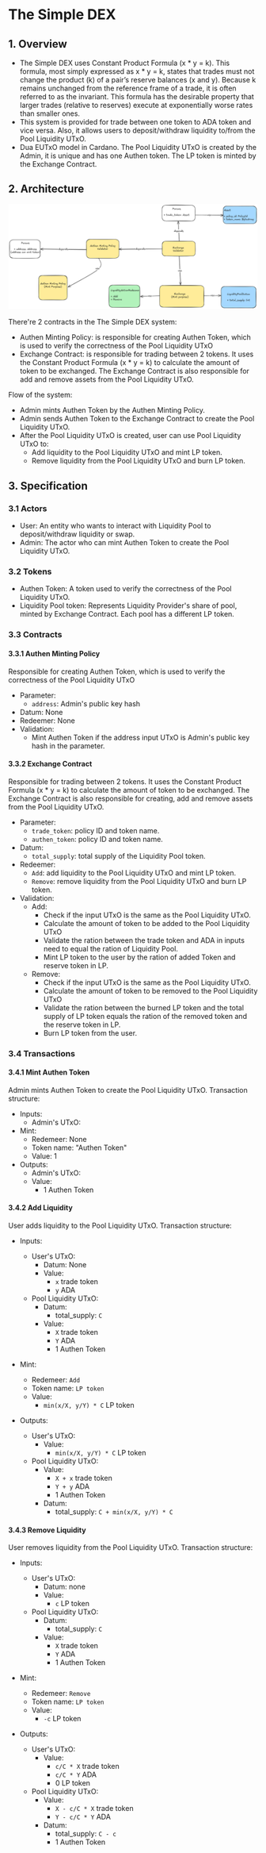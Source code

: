 # The Simple DEX


## 1. Overview


- The Simple DEX uses Constant Product Formula (x * y = k). This formula, most simply expressed as x * y = k, states that trades must not change the product (k) of a pair’s reserve balances (x and y). Because k remains unchanged from the reference frame of a trade, it is often referred to as the invariant. This formula has the desirable property that larger trades (relative to reserves) execute at exponentially worse rates than smaller ones.
- This system is provided for trade between one token to ADA token and vice versa. Also, it allows users to deposit/withdraw liquidity to/from the Pool Liquidity UTxO.
- Dua EUTxO model in Cardano. The Pool Liquidity UTxO is created by the Admin, it is unique and has one 
  Authen token. The LP 
  token is minted by the Exchange Contract.

## 2. Architecture
![Architecture](pics/architecture.png)

There're 2 contracts in the The Simple DEX system:


- Authen Minting Policy: is responsible for creating Authen Token, which is used to verify the correctness of the 
  Pool Liquidity UTxO
- Exchange Contract: is responsible for trading between 2 tokens. It uses the Constant Product Formula (x * y = k) 
  to calculate the amount of token to be exchanged. The Exchange Contract is also responsible for add and 
  remove assets from the Pool Liquidity UTxO.

Flow of the system:
- Admin mints Authen Token by the Authen Minting Policy. 
- Admin sends Authen Token to the Exchange Contract to create the Pool Liquidity UTxO. 
- After the Pool Liquidity UTxO is created, user can use Pool Liquidity UTxO to:
    - Add liquidity to the Pool Liquidity UTxO and mint LP token.
    - Remove liquidity from the Pool Liquidity UTxO and burn LP token.


## 3. Specification


### 3.1 Actors
- User: An entity who wants to interact with Liquidity Pool to deposit/withdraw liquidity or swap.
- Admin: The actor who can mint Authen Token to create the Pool Liquidity UTxO.

### 3.2 Tokens
- Authen Token: A token used to verify the correctness of the Pool Liquidity UTxO.
- Liquidity Pool token: Represents Liquidity Provider's share of pool, minted by Exchange Contract. Each pool has a different LP token.

### 3.3 Contracts

#### 3.3.1 Authen Minting Policy
Responsible for creating Authen Token, which is used to verify the correctness of the 
  Pool Liquidity UTxO
- Parameter: 
  - `address`: Admin's public key hash
- Datum: None
- Redeemer: None
- Validation:
  + Mint Authen Token if the address input UTxO is Admin's public key hash in the parameter.

#### 3.3.2 Exchange Contract
Responsible for trading between 2 tokens. It uses the Constant Product Formula (x * y = k) 
  to calculate the amount of token to be exchanged. The Exchange Contract is also responsible for creating, add and 
  remove assets from the Pool Liquidity UTxO.

- Parameter: 
  + `trade_token`: policy ID and token name.
  + `authen_token`: policy ID and token name.
- Datum: 
  + `total_supply`: total supply of the Liquidity Pool token.
- Redeemer:
  + `Add`: add liquidity to the Pool Liquidity UTxO and mint LP token.
  + `Remove`: remove liquidity from the Pool Liquidity UTxO and burn LP token.
- Validation:
  + Add:
    * Check if the input UTxO is the same as the Pool Liquidity UTxO.
    * Calculate the amount of token to be added to the Pool Liquidity UTxO
    * Validate the ration between the trade token and ADA in inputs need to equal the ration of Liquidity Pool.
    * Mint LP token to the user by the ration of added Token and reserve token in LP.
  + Remove:
    * Check if the input UTxO is the same as the Pool Liquidity UTxO.
    * Calculate the amount of token to be removed to the Pool Liquidity UTxO
    * Validate the ration between the burned LP token and the total supply of LP token equals the ration of the removed token and the reserve token in LP.
    * Burn LP token from the user.

### 3.4 Transactions

#### 3.4.1 Mint Authen Token
Admin mints Authen Token to create the Pool Liquidity UTxO.
Transaction structure:
- Inputs:
    + Admin's UTxO:
- Mint:
    + Redemeer: None
    + Token name: "Authen Token"
    + Value: 1
- Outputs:
    + Admin's UTxO:
    + Value: 
      + 1 Authen Token

#### 3.4.2 Add Liquidity
User adds liquidity to the Pool Liquidity UTxO.
Transaction structure:
- Inputs:
    + User's UTxO:
      + Datum: None
      + Value: 
        + `x` trade token
        + `y` ADA
    + Pool Liquidity UTxO:
      + Datum:
        + total_supply: `C`
      + Value: 
        + `X` trade token
        + `Y` ADA
        + 1 Authen Token

- Mint:
    + Redemeer: `Add`
    + Token name: `LP token`
    + Value: 
        + `min(x/X, y/Y) * C` LP token

- Outputs:
    + User's UTxO:
      + Value:
          + `min(x/X, y/Y) * C` LP token
    + Pool Liquidity UTxO:
      + Value: 
          + `X + x` trade token
          + `Y + y` ADA
          + 1 Authen Token
      + Datum:
          + total_supply: `C + min(x/X, y/Y) * C`

#### 3.4.3 Remove Liquidity
User removes liquidity from the Pool Liquidity UTxO.
Transaction structure:
- Inputs:
    + User's UTxO:
      + Datum: none
      + Value: 
        + `c` LP token
    + Pool Liquidity UTxO:
      + Datum:
        + total_supply: `C`
      + Value: 
        + `X` trade token
        + `Y` ADA
        + 1 Authen Token
- Mint:
  + Redemeer: `Remove`
  + Token name: `LP token`
  + Value: 
      + `-c` LP token

- Outputs:
    + User's UTxO:
      + Value:
          + `c/C * X` trade token
          + `c/C * Y` ADA
          + 0 LP token
    + Pool Liquidity UTxO:
      + Value: 
          + `X - c/C * X` trade token
          + `Y - c/C * Y` ADA
      + Datum:
          + total_supply: `C - c`
          + 1 Authen Token